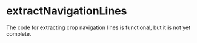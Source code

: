 # extractNavigationLines
The code for extracting crop navigation lines is functional, but it is not yet complete.
